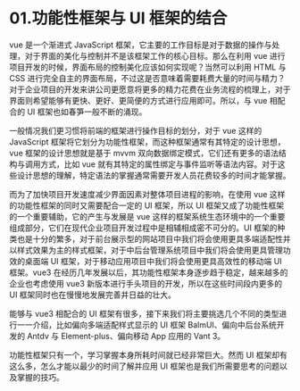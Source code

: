# 01.功能性框架与 UI 框架的结合

vue 是一个渐进式 JavaScript 框架，它主要的工作目标是对于数据的操作与处理，对于界面的美化与控制并不是该框架工作的核心目标。那么在利用 vue 进行项目开发的时候，界面布局的控制美化应该如何实现呢？当然可以利用 HTML 与 CSS 进行完全自主的界面布局，不过这是否意味着需要耗费大量的时间与精力？对于企业项目的开发来讲公司更愿意将更多的精力花费在业务流程的梳理上，对于界面则希望能够有更快、更好、更简便的方式进行应用即可。所以，与 vue 相配合的 UI 框架也如春笋一般不断的涌现。

一般情况我们更习惯将前端的框架进行操作目标的划分，对于 vue 这样的 JavaScript 框架将它划分为功能性框架，而这种框架通常有其特定的设计思想，vue 框架的设计思想就是基于 mvvm 双向数据绑定模式，它们还有更多的语法结构与调用方式，比如 vue 就有其特定的属性绑定与事件监听等语法内容。对于这些设计思想的理解，特定语法的掌握通常需要开发人员花费较多的时间才能掌握。

而为了加快项目开发速度减少界面因素对整体项目进程的影响，在使用 vue 这样的功能性框架的同时又需要配合一定的 UI 框架，所以 UI 框架又成了功能性框架的一个重要辅助，它的产生与发展是 vue 这样的框架系统生态环境中的一个重要组成部分，它们在现代企业项目开发过程中是相辅相成密不可分的。UI 框架的种类也是十分的繁多，对于前台展示型的网站项目中我们将会使用更具多端适配性并以样式效果为主的样式框架，对于中后台管理系统项目中我们将会使用更具管理功效的桌面端 UI 框架，对于移动应用项目中我们将会使用更具高效性的移动端 UI 框架。vue3 在经历几年发展以后，其功能性框架本身逐步趋于稳定，越来越多的企业也考虑使用 vue3 新版本进行手头项目的开发，所以在这些时间段内更多的 UI 框架同时也在慢慢地发展完善并日益的壮大。

能够与 vue3 相配合的 UI 框架有很多，接下来我们将主要挑选几个不同的类型进行一一介绍，比如偏向多端适配样式显示的 UI 框架 BalmUI、偏向中后台系统开发的 Antdv 与 Element-plus、偏向移动 App 应用的 Vant 3。

功能性框架只有一个，学习掌握本身所耗时间就已经非常巨大。然而 UI 框架却有这么多，怎么才能以最少的时间了解并应用 UI 框架也是我们所需要思考的问题以及掌握的技巧。
